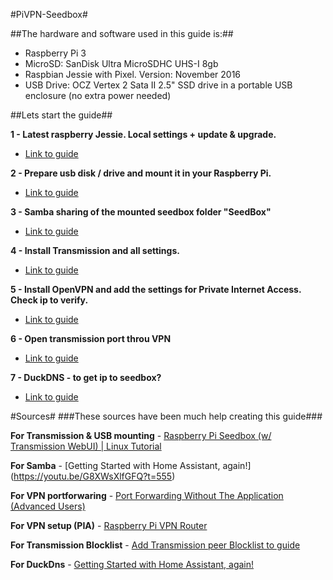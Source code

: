 #PiVPN-Seedbox#

##The hardware and software used in this guide is:##
   * Raspberry Pi 3
   * MicroSD: SanDisk Ultra MicroSDHC UHS-I 8gb 
   * Raspbian Jessie with Pixel. Version: November 2016
   * USB Drive: OCZ Vertex 2 Sata II 2.5" SSD drive in a portable USB enclosure (no extra power needed)

##Lets start the guide##

**1 - Latest raspberry Jessie. Local settings + update & upgrade.**
   * [Link to guide](https://github.com/mcfrojd/PiVPN-Seedbox/blob/master/Part_1_LatestRaspbianJessie.md)

**2 - Prepare usb disk / drive and mount it in your Raspberry Pi.**
   * [Link to guide](https://github.com/mcfrojd/PiVPN-Seedbox/blob/master/Part_2_MountUSBDrive.md)

**3 - Samba sharing of the mounted seedbox folder "SeedBox"**
   * [Link to guide](https://github.com/mcfrojd/PiVPN-Seedbox/blob/master/Part_3_share_folders_with_samba.md)

**4 - Install Transmission and all settings.**
   * [Link to guide](https://github.com/mcfrojd/PiVPN-Seedbox/blob/master/Part_4_transmission-daemon.md)

**5 - Install OpenVPN and add the settings for Private Internet Access. Check ip to verify.**
   * [Link to guide](https://github.com/mcfrojd/PiVPN-Seedbox/blob/master/Part_5_raspberry-pi-vpn-router.md)

**6 - Open transmission port throu VPN**
   * [Link to guide](https://github.com/mcfrojd/PiVPN-Seedbox/blob/master/Part_6_open_port_on_vpn.md)

**7 - DuckDNS -  to get ip to seedbox?**
   * [Link to guide](https://github.com/mcfrojd/PiVPN-Seedbox/blob/master/Part_7_DuckDNS.md)

#Sources#
###These sources have been much help creating this guide###

**For Transmission & USB mounting** -  [Raspberry Pi Seedbox (w/ Transmission WebUI) | Linux Tutorial](https://www.youtube.com/watch?v=flhGmgbAqZA&t=346s)

**For Samba** - [Getting Started with Home Assistant, again!] (https://youtu.be/G8XWsXlfGFQ?t=555)

**For VPN portforwaring** -  [Port Forwarding Without The Application (Advanced Users)](https://www.privateinternetaccess.com/forum/discussion/180/port-forwarding-without-the-application-advanced-users/p13)

**For VPN setup (PIA)** - [Raspberry Pi VPN Router](https://gist.github.com/superjamie/ac55b6d2c080582a3e64)

**For Transmission Blocklist** - [Add Transmission peer Blocklist to guide](https://github.com/drduh/macOS-Security-and-Privacy-Guide/issues/91)

**For DuckDns** - [Getting Started with Home Assistant, again!](https://youtu.be/G8XWsXlfGFQ?t=761)

